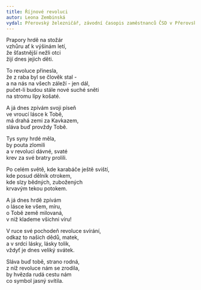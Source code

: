 ```yaml
---
title: Říjnové revoluci
autor: Leona Zembinská
vydal: Přerovský železničář, závodní časopis zaměstnanců ČSD v Přerovském železničním uzlu, 1956
---
```


Prapory hrdě na stožár   
vzhůru ať k výšinám letí,  
že šťastnější nežli otci  
žijí dnes jejich děti.

To revoluce přinesla,   
že z raba byl se člověk stal -   
a na nás na všech záleží - jen dál,  
pučet-li budou stále nové suché sněti  
na stromu lípy košaté.

A já dnes zpívám svoji píseň   
ve vroucí lásce k Tobě,  
má drahá zemi za Kavkazem,  
sláva buď provždy Tobě.

Tys syny hrdé měla,   
by pouta zlomili   
a v revoluci dávné, svaté   
krev za své bratry prolili.

Po celém světě, kde karabáče ještě sviští,  
kde posud dělník otrokem,   
kde slzy bědných, zubožených   
krvavým tekou potokem.

A já dnes hrdě zpívám   
o lásce ke všem, míru,   
o Tobě země milovaná,  
v niž klademe všichni víru!

V ruce své pochodeň revoluce svírání,  
odkaz to našich dědů, matek,   
a v srdci lásky, lásky tolik,  
vždyť je dnes veliký svátek.

Sláva buď tobě, strano rodná,   
z níž revoluce nám se zrodila,  
by hvězda rudá cestu nám   
co symbol jasný svítila.